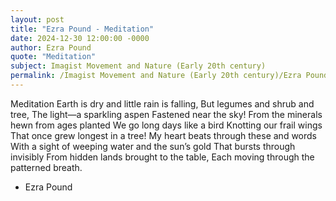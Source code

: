 ```yaml
---
layout: post
title: "Ezra Pound - Meditation"
date: 2024-12-30 12:00:00 -0000
author: Ezra Pound
quote: "Meditation"
subject: Imagist Movement and Nature (Early 20th century)
permalink: /Imagist Movement and Nature (Early 20th century)/Ezra Pound/Ezra Pound - Meditation
---
```


Meditation
Earth is dry and little rain is falling,
But legumes and shrub and tree,
The light—a sparkling aspen
Fastened near the sky!
From the minerals hewn from ages planted
We go long days like a bird
Knotting our frail wings
That once grew longest in a tree!
My heart beats through these and words
With a sight of weeping water and the sun’s gold
That bursts through invisibly
From hidden lands brought to the table,
Each moving through the patterned breath.

- Ezra Pound

